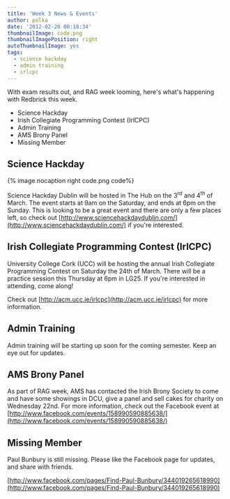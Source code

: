 ```yaml
---
title: 'Week 3 News & Events'
author: polka
date: '2012-02-20 00:18:34'
thumbnailImage: code.png
thumbnailImagePosition: right
autoThumbnailImage: yes
tags:
  - science hackday
  - admin training
  - irlcpc
---
```


With exam results out, and RAG week looming, here's what's happening with Redbrick this week.  

*   Science Hackday
*   Irish Collegiate Programming Contest (IrlCPC)
*   Admin Training
*   AMS Brony Panel
*   Missing Member

 <!-- more -->
## Science Hackday
{% image nocaption right code.png code%}

Science Hackday Dublin will be hosted in The Hub on the 3<sup>rd</sup> and 4<sup>th</sup> of March. The event starts at 9am on the Saturday, and ends at 6pm on the Sunday. This is looking to be a great event and there are only a few places left, so check out [http://www.sciencehackdaydublin.com/](http://www.sciencehackdaydublin.com/) if you're interested.

## Irish Collegiate Programming Contest (IrlCPC)

University College Cork (UCC) will be hosting the annual Irish Collegiate Programming Contest on Saturday the 24th of March. There will be a practice session this Thursday at 6pm in LG25\. If you're interested in attending, come along!

Check out [http://acm.ucc.ie/irlcpc](http://acm.ucc.ie/irlcpc) for more information.

## Admin Training

Admin training will be starting up soon for the coming semester. Keep an eye out for updates.

## AMS Brony Panel

As part of RAG week, AMS has contacted the Irish Brony Society to come and have some showings in DCU, give a panel and sell cakes for charity on Wednesday 22nd. For more information, check out the Facebook event at [http://www.facebook.com/events/158990590885638/](http://www.facebook.com/events/158990590885638/)

## Missing Member

Paul Bunbury is still missing. Please like the Facebook page for updates, and share with friends.

[http://www.facebook.com/pages/Find-Paul-Bunbury/344019265618990](http://www.facebook.com/pages/Find-Paul-Bunbury/344019265618990)
